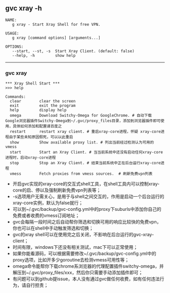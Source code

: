 ## gvc xray -h
```shell
NAME:
   g xray - Start Xray Shell for free VPN.

USAGE:
   g xray [command options] [arguments...]

OPTIONS:
   --start, --st, -s  Start Xray Client. (default: false)
   --help, -h         show help
```

----------

### gvc xray
```shell
*** Xray Shell Start ***
>>> help

Commands:
  clear        clear the screen
  exit         exit the program
  help         display help
  omega        Download Switchy-Omega for GoogleChrome. # 自动下载Google浏览器插件Switchy-Omega到~/.gvc/proxy_files目录，添加到浏览器插件即可使用，具体如何添加和配置请百度之
  restart      restart xray client. # 重启xray-core进程，怀疑 xray-core进程由于某些未知原因假死，可以以此重启
  show         Show available proxy list. # 列出当前经过检测认为可用的vmess
  start        Start an Xray Client. # 当当前系统中还没有启动任何xray-core进程时，启动xray-core进程
  stop         Stop an Xray Client. # 结束当前系统中正在后台运行xray-core进程
  vmess        Fetch proxies from vmess sources.  # 刷新免费vpn列表
```

- 开启gvc实现的xray-core的交互式shell工具，在shell工具内可以控制xray-core的启、停以及强制刷新免费vpn列表等；
- -s选项用户无需关心，是用于与shell之间交互的，作用是启动一个后台运行的xray-core实例，默认为false就行；
- 可以到~/.gvc/backup/gvc-config.yml中的proxy下suburls中添加你自己的免费或者收费的vmess订阅地址；
- gvc会每隔一段时间之后自动帮你筛选和切换可用的响应比较快的免费vpn，你也可以在shell中手动触发筛选和切换；
- gvc的xray shell可以在使用完之后关闭，不影响在后台运行的gvc-xray-client；
- 时间有限，windows下还没有相关测试，mac下可以正常使用；
- 如果你能看源码，可以根据需要修改~/.gvc/backup/gvc-config.yml中的proxy选项，比如开多少goroutine去检测vmess可用性等；
- omega命令能帮你下载chrome系浏览器的代理配置插件switchy-omega，并解压到~/.gvc/proxy_files/xxx，然后你只需要手动添加插件即可；
- 有问题可以到github提issue，本人没有通过gvc做任何收费，如有任何违法行为，请自行担责；
